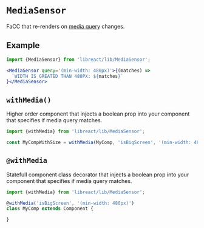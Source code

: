 # `MediaSensor`

FaCC that re-renders on [media query](https://developer.mozilla.org/en-US/docs/Web/CSS/Media_Queries/Using_media_queries) changes.

## Example

```jsx
import {MediaSensor} from 'libreact/lib/MediaSensor';

<MediaSensor query='(min-width: 480px)'>{(matches) =>
  `WIDTH IS GREATED THAN 480PX: ${matches}`
}</MediaSensor>
```


## `withMedia()`

Higher order component that injects a boolean prop into your component that specifies if media query matches.

```js
import {withMedia} from 'libreact/lib/MediaSensor';

const MyCompWithSize = withMedia(MyComp, 'isBigScreen', '(min-width: 480px)');
```


## `@withMedia`

Statefull component class decorator that injects a boolean prop into your component that specifies if media query matches.

```js
import {withMedia} from 'libreact/lib/MediaSensor';

@withMedia('isBigScreen', '(min-width: 480px)')
class MyComp extends Component {

}
```
